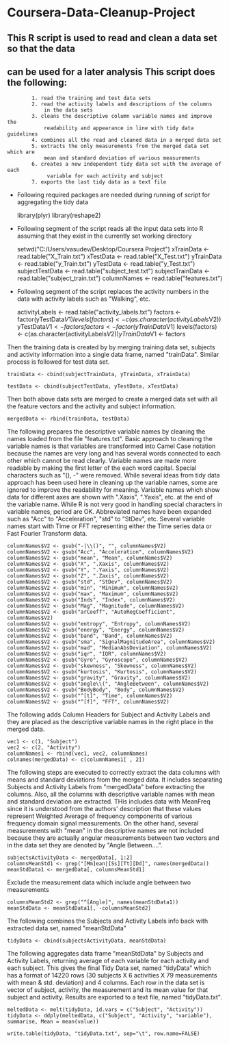 Coursera-Data-Cleanup-Project
=============================

## This R script is used to read and clean a data set so that the data
## can be used for a later analysis This script does the following:
			1. read the training and test data sets
			2. read the activity labels and descriptions of the columns
				in the data sets
			3. cleans the descriptive column variable names and improve the
				readability and appearance in line with tidy data guidelines
			4. combines all the read and cleaned data in a merged data set
			5. extracts the only measurements from the merged data set which are 
				mean and standard deviation of various measurements  
			6. creates a new independent tidy data set with the average of each
				 variable for each activity and subject
			7. exports the last tidy data as a text file 

* Following required packages are needed during running of script for aggregating the tidy data

	library(plyr)
	library(reshape2)

* Following segment of the script reads all the input data sets into R assuming that they exist in the 	  currently set working directory

	setwd("C:/Users/vasudev/Desktop/Coursera Project")
	xTrainData <- read.table("X_Train.txt")
	xTestData <- read.table("X_Test.txt")
	yTrainData <- read.table("y_Train.txt")
	yTestData <- read.table("y_Test.txt")
	subjectTestData <- read.table("subject_test.txt")
	subjectTrainData <- read.table("subject_train.txt")
	columnNames <- read.table("features.txt")			

* Following segment of the script replaces the activity numbers in the data with activity labels such as "Walking", etc.

	activityLabels <- read.table("activity_labels.txt")
	factors <- factor(yTestData$V1)
	levels(factors) <- c(as.character(activityLabels$V2))
	yTestData$V1 <- factors
	factors <- factor(yTrainData$V1)
	levels(factors) <- c(as.character(activityLabels$V2))
	yTrainData$V1 <- factors

Then the training data is created by by merging training data set, subjects and activity information into a single data frame, named "trainData". Similar process is followed for test data set.

	trainData <- cbind(subjectTrainData, yTrainData, xTrainData)

	testData <- cbind(subjectTestData, yTestData, xTestData)

Then both above data sets are merged to create a merged data set with all the feature vectors and the activity and subject information. 

	mergedData <- rbind(trainData, testData)
	
The following prepares the descriptive variable names by cleaning the names loaded from the file "features.txt". Basic approach to cleaning the variable names is that variables are transformed into Camel Case notation because the names are very long and has several words connected to each other which cannot be read clearly. Variable names are made more readable by making the first letter of the each word
capital. Special characters such as "(), -" were removed. While several ideas from tidy data approach has been used here in cleaning	up the variable names, some are ignored to improve the readability for meaning. Variable names which show data for different axes are shown with ".Xaxis", ".Yaxis", etc. at the end of the variable name. While R is not very good in handling special characters in variable names, period are OK. Abbreviated names have been expanded such as "Acc" to "Acceleration", "std" to "StDev", etc. Several variable names start with Time or FFT representing either the Time series data or Fast Fourier Transform data.

	columnNames$V2 <- gsub("-|\\()", "", columnNames$V2)
	columnNames$V2 <- gsub("Acc", "Acceleration", columnNames$V2)
	columnNames$V2 <- gsub("mean", "Mean", columnNames$V2)
	columnNames$V2 <- gsub("X", ".Xaxis", columnNames$V2)
	columnNames$V2 <- gsub("Y", ".Yaxis", columnNames$V2)
	columnNames$V2 <- gsub("Z", ".Zaxis", columnNames$V2)
	columnNames$V2 <- gsub("std", "StDev", columnNames$V2)
	columnNames$V2 <- gsub("min", "Minimum", columnNames$V2)
	columnNames$V2 <- gsub("max", "Maximum", columnNames$V2)
	columnNames$V2 <- gsub("Inds", "Index", columnNames$V2)
	columnNames$V2 <- gsub("Mag", "Magnitude", columnNames$V2)
	columnNames$V2 <- gsub("arCoeff", "AutoRegCoefficient", columnNames$V2)
	columnNames$V2 <- gsub("entropy", "Entropy", columnNames$V2)
	columnNames$V2 <- gsub("energy", "Energy", columnNames$V2)
	columnNames$V2 <- gsub("band", "Band", columnNames$V2)
	columnNames$V2 <- gsub("sma", "SignalMagnitudeArea", columnNames$V2)
	columnNames$V2 <- gsub("mad", "MedianAbsDeviation", columnNames$V2)
	columnNames$V2 <- gsub("iqr", "IQR", columnNames$V2)
	columnNames$V2 <- gsub("Gyro", "Gyroscope", columnNames$V2)
	columnNames$V2 <- gsub("skewness", "Skewness", columnNames$V2)
	columnNames$V2 <- gsub("kurtosis", "Kurtosis", columnNames$V2)
	columnNames$V2 <- gsub("gravity", "Gravity", columnNames$V2)
	columnNames$V2 <- gsub("angle\\(", "AngleBetween", columnNames$V2)
	columnNames$V2 <- gsub("BodyBody", "Body", columnNames$V2)
	columnNames$V2 <- gsub("^[t]", "Time", columnNames$V2)
	columnNames$V2 <- gsub("^[f]", "FFT", columnNames$V2)

The following adds Column Headers for Subject and Activity Labels and they are placed as the descriptive variable names in the right place in the merged data.

	vec1 <- c(1, "Subject")
	vec2 <- c(2, "Activity")
	columnNames1 <- rbind(vec1, vec2, columnNames)
	colnames(mergedData) <- c(columnNames1[ , 2])

The following steps are executed to correctly extract the data columns with means and standard deviations from the merged data. It includes separating Subjects and Activity Labels from "mergedData" before extracting the columns. Also, all the columns with descriptive variable names with mean and standard deviation are extracted. THis includes data with MeanFreq since it is understood from the authors' description that these values represent Weighted Average of frequency components of various frequency domain signal measurements. On the other hand, several measurements with "mean" in the descriptive names are not included because they are actually angular measurements between two vectors and in the data set they are denoted by "Angle Between....". 

	subjectsActivityData <- mergedData[, 1:2]
	columnsMeanStd1 <- grep("[Mm]ean|[Ss][Tt][Dd]", names(mergedData))
	meanStdData1 <- mergedData[, columnsMeanStd1]

Exclude the measurement data which include angle between two measurements

	columnsMeanStd2 <- grep("^[Angle]", names(meanStdData1))
	meanStdData <- meanStdData1[, -columnsMeanStd2]

The following combines the Subjects and Activity Labels info back with extracted data set, named "meanStdData"

	tidyData <- cbind(subjectsActivityData, meanStdData)
  
The following aggregates data frame "meanStdData" by Subjects and Activity Labels, returning average of each variable for each activity and each subject. This gives the final Tidy Data set, named "tidyData" which has a format of 14220 rows (30 subjects X 6 activities X 79 measurements with mean & std. deviation) and 4 columns. Each row in the data set is vector of subject, activity, the measurement and its mean value for that subject and activity. Results are exported to a text file, named "tidyData.txt".   

	meltedData <- melt(tidyData, id.vars = c("Subject", "Activity"))
	tidyData <- ddply(meltedData, c("Subject", "Activity", "variable"), summarise, Mean = mean(value))

	write.table(tidyData, "tidyData.txt", sep="\t", row.name=FALSE)